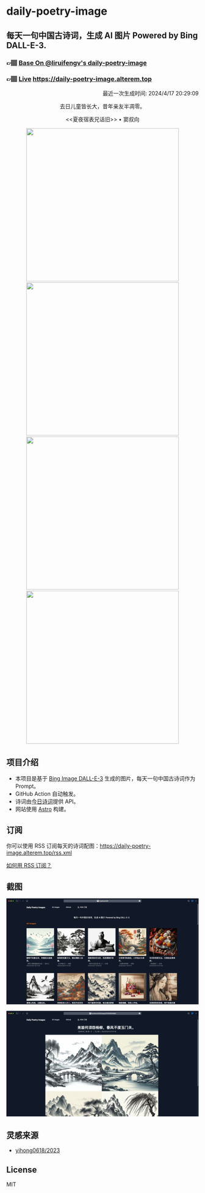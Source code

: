 
# daily-poetry-image

## 每天一句中国古诗词，生成 AI 图片 Powered by Bing DALL-E-3.

### 👉🏽 [Base On @liruifengv's daily-poetry-image](https://github.com/liruifengv/daily-poetry-image)

### 👉🏽 [Live](https://daily-poetry-image.alterem.top/) https://daily-poetry-image.alterem.top

<p align="right">
  最近一次生成时间: 2024/4/17 20:29:09
</p>
<p align="center">
去日儿童皆长大，昔年亲友半凋零。
</p>
<p align="center">
<<夏夜宿表兄话旧>> • 窦叔向
</p>
<p align="center">
<img src="https://tse1.mm.bing.net/th/id/OIG1.6iDMBErQOFK4iFMoRo.B" height="400" width="400" />
<img src="https://tse2.mm.bing.net/th/id/OIG1.GZH6aM_hLYZW97cvDSpg" height="400" width="400" />
<img src="https://tse3.mm.bing.net/th/id/OIG1.N3PkZZPDvuaqO6KpCn.r" height="400" width="400" />
<img src="https://tse4.mm.bing.net/th/id/OIG1._1he6tn4Dv_uiYzw8fxg" height="400" width="400" />
</p>

## 项目介绍

-   本项目是基于 [Bing Image DALL-E-3](https://www.bing.com/images/create) 生成的图片，每天一句中国古诗词作为 Prompt。
-   GitHub Action 自动触发。
-   诗词由[今日诗词](https://www.jinrishici.com/)提供 API。
-   网站使用 [Astro](https://astro.build) 构建。

## 订阅

你可以使用 RSS 订阅每天的诗词配图：https://daily-poetry-image.alterem.top/rss.xml

[如何用 RSS 订阅？](https://zhuanlan.zhihu.com/p/55026716)

## 截图

![图片列表](./screenshots/Snipaste_2023-12-28_21-00-26.png)

![图片详情](./screenshots/Snipaste_2023-12-28_21-00-53.png)

## 灵感来源

-   [yihong0618/2023](https://github.com/yihong0618/2023)

## License

MIT

